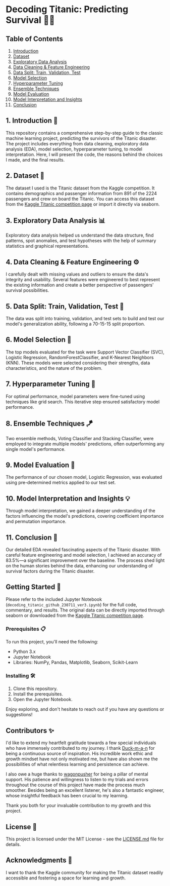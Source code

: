 # Decoding Titanic: Predicting Survival 🚢⚓

## Table of Contents
1. [Introduction](#Introduction)
2. [Dataset](#Dataset)
3. [Exploratory Data Analysis](#Exploratory-Data-Analysis)
4. [Data Cleaning & Feature Engineering](#Data-Cleaning-&-Feature-Engineering)
5. [Data Split: Train, Validation, Test](#Data-Split)
6. [Model Selection](#Model-Selection)
7. [Hyperparameter Tuning](#Hyperparameter-Tuning)
8. [Ensemble Techniques](#Ensemble-Techniques)
9. [Model Evaluation](#Model-Evaluation)
10. [Model Interpretation and Insights](#Model-Interpretation-and-Insights)
11. [Conclusion](#Conclusion)

<a name="Introduction"></a>
## 1. Introduction 🌟
This repository contains a comprehensive step-by-step guide to the classic machine learning project, predicting the survivors of the Titanic disaster. The project includes everything from data cleaning, exploratory data analysis (EDA), model selection, hyperparameter tuning, to model interpretation. Here, I will present the code, the reasons behind the choices I made, and the final results.

<a name="Dataset"></a>
## 2. Dataset 📁
The dataset I used is the Titanic dataset from the Kaggle competition. It contains demographics and passenger information from 891 of the 2224 passengers and crew on board the Titanic. You can access this dataset from the [Kaggle Titanic competition page](https://www.kaggle.com/competitions/titanic/data) or import it directly via seaborn.

<a name="Exploratory-Data-Analysis"></a>
## 3. Exploratory Data Analysis 📊
Exploratory data analysis helped us understand the data structure, find patterns, spot anomalies, and test hypotheses with the help of summary statistics and graphical representations.

<a name="Data-Cleaning-&-Feature-Engineering"></a>
## 4. Data Cleaning & Feature Engineering ⚙️
I carefully dealt with missing values and outliers to ensure the data's integrity and usability. Several features were engineered to best represent the existing information and create a better perspective of passengers' survival possibilities.

<a name="Data-Split"></a>
## 5. Data Split: Train, Validation, Test 🧪
The data was split into training, validation, and test sets to build and test our model's generalization ability, following a 70-15-15 split proportion.

<a name="Model-Selection"></a>
## 6. Model Selection 🤖
The top models evaluated for the task were Support Vector Classifier (SVC), Logistic Regression, RandomForestClassifier, and K-Nearest Neighbors (KNN). These models were selected considering their strengths, data characteristics, and the nature of the problem.

<a name="Hyperparameter-Tuning"></a>
## 7. Hyperparameter Tuning 🔧
For optimal performance, model parameters were fine-tuned using techniques like grid search. This iterative step ensured satisfactory model performance.

<a name="Ensemble-Techniques"></a>
## 8. Ensemble Techniques 🪁
Two ensemble methods, Voting Classifier and Stacking Classifier, were employed to integrate multiple models' predictions, often outperforming any single model's performance.

<a name="Model-Evaluation"></a>
## 9. Model Evaluation 🎯
The performance of our chosen model, Logistic Regression, was evaluated using pre-determined metrics applied to our test set.

<a name="Model-Interpretation-and-Insights"></a>
## 10. Model Interpretation and Insights 💡
Through model interpretation, we gained a deeper understanding of the factors influencing the model's predictions, covering coefficient importance and permutation importance. 

<a name="Conclusion"></a>
## 11. Conclusion 🎉
Our detailed EDA revealed fascinating aspects of the Titanic disaster. With careful feature engineering and model selection, I achieved an accuracy of 83.5%—a significant improvement over the baseline. The process shed light on the human stories behind the data, enhancing our understanding of survival factors during the Titanic disaster.

## Getting Started 🏁
Please refer to the included Jupyter Notebook (`decoding_titanic_github_230711_ver3.ipynb`) for the full code, commentary, and results. The original data can be directly imported through seaborn or downloaded from the [Kaggle Titanic competition page](https://www.kaggle.com/competitions/titanic/data).

### Prerequisites 📋
To run this project, you'll need the following:
- Python 3.x
- Jupyter Notebook
- Libraries: NumPy, Pandas, Matplotlib, Seaborn, Scikit-Learn

### Installing 🛠️
1. Clone this repository.
2. Install the prerequisites.
3. Open the Jupyter Notebook.

Enjoy exploring, and don't hesitate to reach out if you have any questions or suggestions!

## Contributors ✨
I'd like to extend my heartfelt gratitude towards a few special individuals who have immensely contributed to my journey. I thank [Duck-m-a-n](https://github.com/Duck-m-a-n) for being a continuous source of inspiration. His incredible work ethic and growth mindset have not only motivated me, but have also shown me the possibilities of what relentless learning and persistence can achieve.

I also owe a huge thanks to [wagonpusher](https://github.com/wagonpusher) for being a pillar of mental support. His patience and willingness to listen to my trials and errors throughout the course of this project have made the process much smoother. Besides being an excellent listener, he's also a fantastic engineer, whose insightful feedback has been crucial to my learning.

Thank you both for your invaluable contribution to my growth and this project.

## License 📄
This project is licensed under the MIT License - see the [LICENSE.md](https://github.com/FutureGoose/decoding_titanic/blob/main/LICENSE) file for details.

## Acknowledgments 🙏
I want to thank the Kaggle community for making the Titanic dataset readily accessible and fostering a space for learning and growth.
